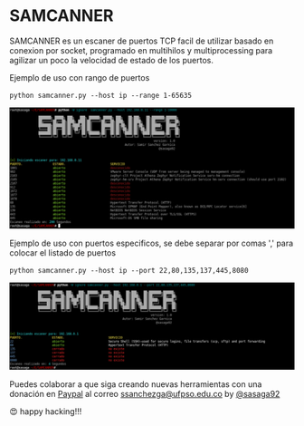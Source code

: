 # SAMCANNER

SAMCANNER es un escaner de puertos TCP facil de utilizar basado en conexion por socket, programado en multihilos y multiprocessing para agilizar un poco la velocidad de estado de los puertos.


Ejemplo de uso con rango de puertos
```
python samcanner.py --host ip --range 1-65635 
```
![Alt text](galeria/escaneo_puertos_rango.png "Escaneo de puertos por rango")

Ejemplo de uso con puertos especificos, se debe separar por comas ',' para colocar el listado de puertos
```
python samcanner.py --host ip --port 22,80,135,137,445,8080 
```

![Alt text](galeria/escaneo_puertos_fijos.png "Escaneo de puertos especificos")


Puedes colaborar a que siga creando nuevas herramientas con una donación en [Paypal](https://www.paypal.com) al correo ssanchezga@ufpso.edu.co
by [@sasaga92](https://twitter.com/sasaga92)


:heart_eyes: happy hacking!!!
